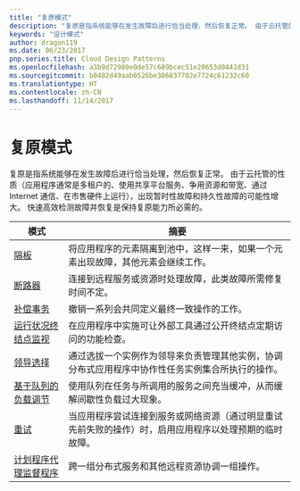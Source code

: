 ```yaml
---
title: "复原模式"
description: "复原是指系统能够在发生故障后进行恰当处理，然后恢复正常。 由于云托管的性质（应用程序通常是多租户的、使用共享平台服务、争用资源和带宽、通过 Internet 通信、在市售硬件上运行），出现暂时性故障和持久性故障的可能性增大。 快速高效检测故障并恢复是保持复原能力所必需的。"
keywords: "设计模式"
author: dragon119
ms.date: 06/23/2017
pnp.series.title: Cloud Design Patterns
ms.openlocfilehash: a3b9d72989e0de57c689bcec51e20653d0441d31
ms.sourcegitcommit: b0482d49aab0526be386837702e7724c61232c60
ms.translationtype: HT
ms.contentlocale: zh-CN
ms.lasthandoff: 11/14/2017
---
```

# <a name="resiliency-patterns"></a>复原模式

复原是指系统能够在发生故障后进行恰当处理，然后恢复正常。 由于云托管的性质（应用程序通常是多租户的、使用共享平台服务、争用资源和带宽、通过 Internet 通信、在市售硬件上运行），出现暂时性故障和持久性故障的可能性增大。 快速高效检测故障并恢复是保持复原能力所必需的。

| 模式 | 摘要 |
| ------- | ------- |
| [隔板](../bulkhead.md) | 将应用程序的元素隔离到池中，这样一来，如果一个元素出现故障，其他元素会继续工作。 |
| [断路器](../circuit-breaker.md) | 连接到远程服务或资源时处理故障，此类故障所需修复时间不定。 |
| [补偿事务](../compensating-transaction.md) | 撤销一系列会共同定义最终一致操作的工作。 |
| [运行状况终结点监视](../health-endpoint-monitoring.md) | 在应用程序中实施可让外部工具通过公开终结点定期访问的功能检查。 |
| [领导选择](../leader-election.md) | 通过选拔一个实例作为领导来负责管理其他实例，协调分布式应用程序中协作性任务实例集合所执行的操作。 |
| [基于队列的负载调节](../queue-based-load-leveling.md) | 使用队列在任务与所调用的服务之间充当缓冲，从而缓解间歇性负载过大现象。 |
| [重试](../retry.md) | 当应用程序尝试连接到服务或网络资源（通过明显重试先前失败的操作）时，启用应用程序以处理预期的临时故障。 |
| [计划程序代理监督程序](../scheduler-agent-supervisor.md) | 跨一组分布式服务和其他远程资源协调一组操作。 |